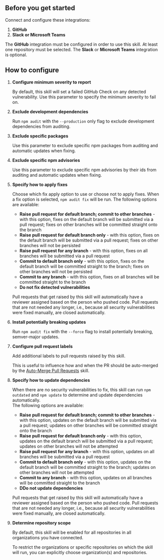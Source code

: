 ## Before you get started

Connect and configure these integrations:

1.  **GitHub**
2.  **Slack or Microsoft Teams**

The **GitHub** integration must be configured in order to use this skill. At
least one repository must be selected. The **Slack** or **Microsoft Teams**
integration is optional.

## How to configure

1.  **Configure minimum severity to report**

    By default, this skill will set a failed GitHub Check on any detected
    vulnerability. Use this parameter to specify the minimum severity to fail
    on.

2.  **Exclude development dependencies**

    Run `npm audit` with the `--production` only flag to exclude development
    dependencies from auditing.

3.  **Exclude specific packages**

    Use this parameter to exclude specific npm packages from auditing and
    automatic updates when fixing.

4.  **Exclude specific npm advisories**

    Use this parameter to exclude specific npm advisories by their ids from
    auditing and automatic updates when fixing.

5.  **Specify how to apply fixes**

    Choose which fix apply option to use or choose not to apply fixes. When a
    fix option is selected, `npm audit fix` will be run. The following options
    are available:

    -   **Raise pull request for default branch; commit to other branches** -
        with this option, fixes on the default branch will be submitted via a
        pull request; fixes on other branches will be committed straight onto
        the branch
    -   **Raise pull request for default branch only** - with this option, fixes
        on the default branch will be submitted via a pull request; fixes on
        other branches will not be persisted
    -   **Raise pull request for any branch** - with this option, fixes on all
        branches will be submitted via a pull request
    -   **Commit to default branch only** - with this option, fixes on the
        default branch will be committed straight to the branch; fixes on other
        branches will not be persisted
    -   **Commit to any branch** - with this option, fixes on all branches will
        be committed straight to the branch
    -   **Do not fix detected vulnerabilities**

    Pull requests that get raised by this skill will automatically have a
    reviewer assigned based on the person who pushed code. Pull requests that
    are not needed any longer, i.e., because all security vulnerabilities were
    fixed manually, are closed automatically.

6.  **Install potentially breaking updates**

    Run `npm audit fix` with the `--force` flag to install potentially breaking,
    semver-major updates.

7.  **Configure pull request labels**

    Add additional labels to pull requests raised by this skill.

    This is useful to influence how and when the PR should be auto-merged by the
    [Auto-Merge Pull Requests](https://go.atomist.com/catalog/skills/atomist/github-auto-merge-skill)
    skill.

8.  **Specify how to update dependencies**

    When there are no security vulnerabilities to fix, this skill can run
    `npm outdated` and `npm update` to determine and update dependencies
    automatically.  
    The following options are available:

    -   **Raise pull request for default branch; commit to other branches** -
        with this option, updates on the default branch will be submitted via a
        pull request; updates on other branches will be committed straight onto
        the branch
    -   **Raise pull request for default branch only** - with this option,
        updates on the default branch will be submitted via a pull request;
        updates on other branches will not be attempted
    -   **Raise pull request for any branch** - with this option, updates on all
        branches will be submitted via a pull request
    -   **Commit to default branch only** - with this option, updates on the
        default branch will be committed straight to the branch; updates on
        other branches will not be attempted
    -   **Commit to any branch** - with this option, updates on all branches
        will be committed straight to the branch
    -   **DDo not update dependencies**

    Pull requests that get raised by this skill will automatically have a
    reviewer assigned based on the person who pushed code. Pull requests that
    are not needed any longer, i.e., because all security vulnerabilities were
    fixed manually, are closed automatically.

9.  **Determine repository scope**

    By default, this skill will be enabled for all repositories in all
    organizations you have connected.

    To restrict the organizations or specific repositories on which the skill
    will run, you can explicitly choose organization(s) and repositories.
